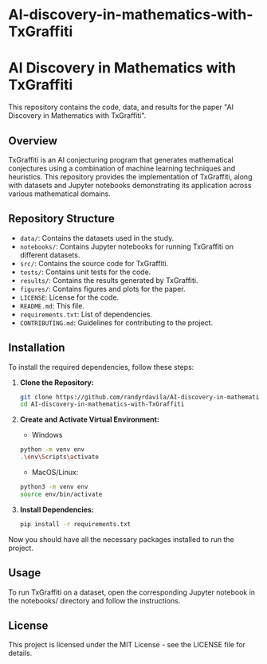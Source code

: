 # AI-discovery-in-mathematics-with-TxGraffiti

# AI Discovery in Mathematics with TxGraffiti

This repository contains the code, data, and results for the paper "AI Discovery in Mathematics with TxGraffiti".

## Overview

TxGraffiti is an AI conjecturing program that generates mathematical conjectures using a combination of machine learning techniques and heuristics. This repository provides the implementation of TxGraffiti, along with datasets and Jupyter notebooks demonstrating its application across various mathematical domains.

## Repository Structure
- `data/`: Contains the datasets used in the study.
- `notebooks/`: Contains Jupyter notebooks for running TxGraffiti on different datasets.
- `src/`: Contains the source code for TxGraffiti.
- `tests/`: Contains unit tests for the code.
- `results/`: Contains the results generated by TxGraffiti.
- `figures/`: Contains figures and plots for the paper.
- `LICENSE`: License for the code.
- `README.md`: This file.
- `requirements.txt`: List of dependencies.
- `CONTRIBUTING.md`: Guidelines for contributing to the project.

## Installation

To install the required dependencies, follow these steps:

1. **Clone the Repository:**
   ```bash
   git clone https://github.com/randyrdavila/AI-discovery-in-mathematics-with-TxGraffiti.git
   cd AI-discovery-in-mathematics-with-TxGraffiti
   ```

2. **Create and Activate Virtual Environment:**
    * Windows
    ```bash
    python -m venv env
    .\env\Scripts\activate
    ```
    * MacOS/Linux:
    ```bash
    python3 -m venv env
    source env/bin/activate
    ```

3. **Install Dependencies:**
    ```bash
    pip install -r requirements.txt
    ```
Now you should have all the necessary packages installed to run the project.

## Usage

To run TxGraffiti on a dataset, open the corresponding Jupyter notebook in the notebooks/ directory and follow the instructions.


## License

This project is licensed under the MIT License - see the LICENSE file for details.